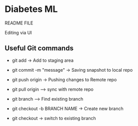 # Diabetes ML
README FILE

Editing via UI

## Useful Git commands
* git add <filename>  -> Add to staging area
* git commit -m "message" -> Saving snapshot to local repo
* git push origin  -> Pushing changes to Remote repo
* git pull origin --> sync with remote repo


* git branch --> Find existing branch
* git checkout -b BRANCH NAME -> Create new branch
* git checkout <branchname>  -> switch to existing branch 
